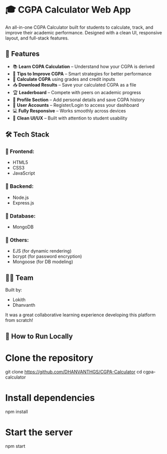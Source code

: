 # 🎓 CGPA Calculator Web App

An all-in-one CGPA Calculator built for students to calculate, track, and improve their academic performance. Designed with a clean UI, responsive layout, and full-stack features.

## 🚀 Features

- 📚 **Learn CGPA Calculation** – Understand how your CGPA is derived  
- 🧠 **Tips to Improve CGPA** – Smart strategies for better performance  
- 📝 **Calculate CGPA** using grades and credit inputs  
- 📥 **Download Results** – Save your calculated CGPA as a file  
- 🏆 **Leaderboard** – Compete with peers on academic progress  
- 👤 **Profile Section** – Add personal details and save CGPA history  
- 🔐 **User Accounts** – Register/Login to access your dashboard  
- 💻 **Fully Responsive** – Works smoothly across devices  
- 🎨 **Clean UI/UX** – Built with attention to student usability

## 🛠️ Tech Stack

### 🔹 Frontend:
- HTML5  
- CSS3  
- JavaScript  

### 🔹 Backend:
- Node.js  
- Express.js  

### 🔹 Database:
- MongoDB  

### 🔹 Others:
- EJS (for dynamic rendering)
- bcrypt (for password encryption)
- Mongoose (for DB modeling)

## 🧑‍💻 Team

Built by:
- Lokith
- Dhanvanth

It was a great collaborative learning experience developing this platform from scratch!

## 🧪 How to Run Locally

# Clone the repository
git clone https://github.com/DHANVANTHGS/CGPA-Calculator
cd cgpa-calculator

# Install dependencies
npm install

# Start the server
npm start
